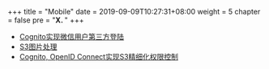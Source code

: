 +++
title = "Mobile"
date = 2019-09-09T10:27:31+08:00
weight = 5
chapter = false
pre = "<b>X. </b>"
+++


* [Cognito实现微信用户第三方登陆](https://github.com/lab798/quickstart-guide/blob/master/cognito_android.md)
* [S3图片处理](https://github.com/lab798/quickstart-guide/blob/master/mobile/serverless-image-handler.md)
* [Cognito, OpenID Connect实现S3精细化权限控制](https://github.com/lab798/aws-s3-cognito-openid-lab)

